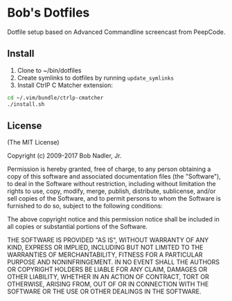# Bob's Dotfiles
Dotfile setup based on Advanced Commandline screencast from PeepCode.

## Install
1. Clone to ~/bin/dotfiles
2. Create symlinks to dotfiles by running `update_symlinks`
3. Install CtrlP C Matcher extension:

```bash
cd ~/.vim/bundle/ctrlp-cmatcher
./install.sh
```

## License
(The MIT License)

Copyright (c) 2009-2017 Bob Nadler, Jr.

Permission is hereby granted, free of charge, to any person obtaining a copy
of this software and associated documentation files (the "Software"), to deal
in the Software without restriction, including without limitation the rights
to use, copy, modify, merge, publish, distribute, sublicense, and/or sell
copies of the Software, and to permit persons to whom the Software is
furnished to do so, subject to the following conditions:

The above copyright notice and this permission notice shall be included in
all copies or substantial portions of the Software.

THE SOFTWARE IS PROVIDED "AS IS", WITHOUT WARRANTY OF ANY KIND, EXPRESS OR
IMPLIED, INCLUDING BUT NOT LIMITED TO THE WARRANTIES OF MERCHANTABILITY,
FITNESS FOR A PARTICULAR PURPOSE AND NONINFRINGEMENT. IN NO EVENT SHALL THE
AUTHORS OR COPYRIGHT HOLDERS BE LIABLE FOR ANY CLAIM, DAMAGES OR OTHER
LIABILITY, WHETHER IN AN ACTION OF CONTRACT, TORT OR OTHERWISE, ARISING FROM,
OUT OF OR IN CONNECTION WITH THE SOFTWARE OR THE USE OR OTHER DEALINGS IN THE
SOFTWARE.

